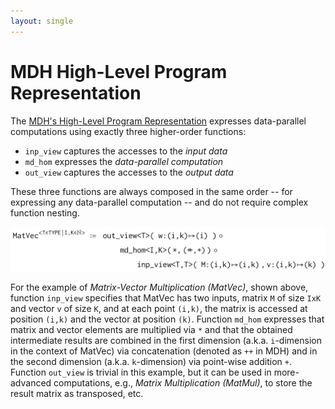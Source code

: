 ```yaml
---
layout: single
---
```


# MDH High-Level Program Representation

The [MDH's High-Level Program Representation](https://dl.acm.org/doi/10.1145/3665643) expresses data-parallel computations using exactly three higher-order functions:

- `inp_view` captures the accesses to the *input data*
- `md_hom`   expresses the *data-parallel computation*
- `out_view` captures the accesses to the *output data*

These three functions are always composed in the same order -- for expressing any data-parallel computation -- and do not require complex function nesting.

![MatVec Expressed in MDH's High-Level Program Representation](/assets/images/hl_matvec.png)

For the example of *Matrix-Vector Multiplication (MatVec)*, shown above, function `inp_view` specifies that MatVec has two inputs, matrix `M` of size `IxK` and vector `v` of size `K`, and at each point `(i,k)`, the matrix is accessed at position `(i,k)` and the vector at position `(k)`. Function `md_hom` expresses that matrix and vector elements are multiplied via `*` and that the obtained intermediate results are combined in the first dimension (a.k.a. `i`-dimension in the context of MatVec) via concatenation (denoted as `++` in MDH) and in the second dimension (a.k.a. `k`-dimension) via point-wise addition `+`. Function `out_view` is trivial in this example, but it can be used in more-advanced computations, e.g., *Matrix Multiplication (MatMul)*, to store the result matrix as transposed, etc.
